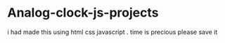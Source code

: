 # Analog-clock-js-projects
i had made this using html css javascript . time is precious please save it
